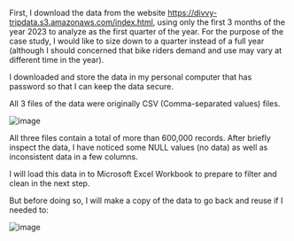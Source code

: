 First, I download the data from the website <https://divvy-tripdata.s3.amazonaws.com/index.html>, using only the first 3 months of the year 2023 to analyze as the first quarter of the year. For the purpose of the case study, I would like to size down to a quarter instead of a full year (although I should concerned that bike riders demand and use may vary at different time in the year).

I downloaded and store the data in my personal computer that has password so that I can keep the data secure.

All 3 files of the data were originally CSV (Comma-separated values) files.


![image](https://github.com/jamesthien/cylistic_case_study/assets/143910343/b67601e6-9410-4fc6-8058-ce705cd0ff9e)




All three files contain a total of more than 600,000 records. After briefly inspect the data, I have noticed some NULL values (no data) as well as inconsistent data in a few columns. 


I will load this data in to Microsoft Excel Workbook to prepare to filter and clean in the next step.

But before doing so, I will make a copy of the data to go back and reuse if I needed to:



![image](https://github.com/jamesthien/cylistic_case_study/assets/143910343/a02739c6-7516-40be-bb81-3516173bba76)




